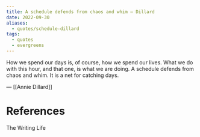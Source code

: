 ```yaml
---
title: A schedule defends from chaos and whim — Dillard
date: 2022-09-30
aliases:
  - quotes/schedule-dillard
tags:
  - quotes
  - evergreens
---
```

How we spend our days is, of course, how we spend our lives. What we do with this hour, and that one, is what we are doing. A schedule defends from chaos and whim. It is a net for catching days.

— [[Annie Dillard]]

# References

The Writing Life